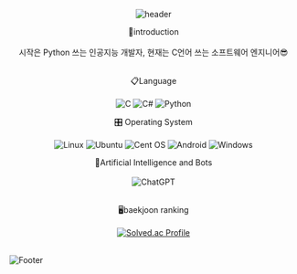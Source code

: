 <div align=center>
  
  ![header](https://capsule-render.vercel.app/api?type=waving&color=CCCCFF&height=200&section=header&text=Hello!%20I'm%20Hyemin%20:\)\&fontSize=56&fontColor=99CCFF&animation=fadeIn)

  🌸introduction<br>
  <br>
  시작은 Python 쓰는 인공지능 개발자, 현재는 C언어 쓰는 소프트웨어 엔지니어😎
  <br>
  <br>

  📋Language<br>
  <br>
  ![C](https://img.shields.io/badge/c-%2300599C.svg?style=for-the-badge&logo=c&logoColor=white)
  ![C#](https://img.shields.io/badge/c%23-%23239120.svg?style=for-the-badge&logo=c-sharp&logoColor=white)
  ![Python](https://img.shields.io/badge/python-3670A0?style=for-the-badge&logo=python&logoColor=ffdd54)

  🎛️ Operating System<br>
  <br>
  ![Linux](https://img.shields.io/badge/Linux-FCC624?style=for-the-badge&logo=linux&logoColor=black)
  ![Ubuntu](https://img.shields.io/badge/Ubuntu-E95420?style=for-the-badge&logo=ubuntu&logoColor=white)
  ![Cent OS](https://img.shields.io/badge/cent%20os-002260?style=for-the-badge&logo=centos&logoColor=F0F0F0)
  ![Android](https://img.shields.io/badge/Android-3DDC84?style=for-the-badge&logo=android&logoColor=white)
  ![Windows](https://img.shields.io/badge/Windows-0078D6?style=for-the-badge&logo=windows&logoColor=white)

  🤖Artificial Intelligence and Bots<br>
  <br>
  ![ChatGPT](https://img.shields.io/badge/chatGPT-74aa9c?style=for-the-badge&logo=openai&logoColor=white)
  <br>
  <br>

  🖥️baekjoon ranking<br>
  <br>
  [![Solved.ac Profile](http://mazassumnida.wtf/api/generate_badge?boj=hyeminp0429)](https://solved.ac/hyeminp0429)
  <br>
  <br>

  
</div>

![Footer](https://capsule-render.vercel.app/api?type=waving&color=CCCCFF&height=160&animation=fadeIn&section=footer)
